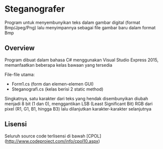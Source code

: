 # Steganografer
Program untuk menyembunyikan teks dalam gambar digital (format Bmp/Jpeg/Png) lalu menyimpannya sebagai file gambar baru dalam format Bmp

## Overview
Program dibuat dalam bahasa C# menggunakan Visual Studio Express 2015, memanfaatkan beberapa kelas bawaan yang tersedia

File-file utama:
* Form1.cs         (form dan elemen-elemen GUI) 
* Steganografi.cs  (kelas berisi 2 static method)

Singkatnya, satu karakter dari teks yang hendak disembunyikan diubah menjadi 8 bit (1 dan 0), menggantikan LSB (Least Significant Bit) RGB dari pixel (R1, G1, B1, hingga B3) lalu dilanjutkan karakter-karakter selanjutnya

## Lisensi
Seluruh source code terlisensi di bawah [CPOL] (http://www.codeproject.com/info/cpol10.aspx)


